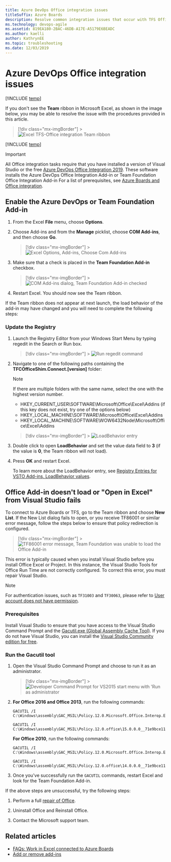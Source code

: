 ```yaml
---
title: Azure DevOps Office integration issues
titleSuffix: Azure Boards
description: Resolve common integration issues that occur with TFS Office integration, resolve TF86001 
ms.technology: devops-agile
ms.assetid: 819EA180-2BAC-46DB-A17E-A5179E6BEADC
ms.author: kaelli
author: KathrynEE
ms.topic: troubleshooting
ms.date: 12/03/2019  
---
```


# Azure DevOps Office integration issues

[!INCLUDE [temp](../../includes/version-vsts-tfs-all-versions.md)]

If you don't see the **Team** ribbon in Microsoft Excel, as shown in the image below, you may be able to resolve the issue with the procedures provided in this article.

> [!div class="mx-imgBorder"] > ![Excel TFS-Office integration Team ribbon](media/tfs-office-issues-excel-team-ribbon.png)

[!INCLUDE [temp](../../includes/deprecate-project.md)]

> [!IMPORTANT]  
> All Office integration tasks require that you have installed a version of Visual Studio or the free [Azure DevOps Office Integration 2019](https://visualstudio.microsoft.com/downloads). These software installs the Azure DevOps Office Integration Add-in or Team Foundation Office Integration Add-in For a list of prerequisites, see [Azure Boards and Office integration](track-work.md).

## Enable the Azure DevOps or Team Foundation Add-in

1.  From the Excel **File** menu, choose **Options**.
2.  Choose Add-ins and from the **Manage** picklist, choose **COM Add-ins**, and then choose **Go**.

    > [!div class="mx-imgBorder"] > ![Excel Options, Add-ins, Choose Com Add-ins](media/tfs-office-issues-excel-open-com-add-ins.png)

3.  Make sure that a check is placed in the **Team Foundation Add-in** checkbox.

    > [!div class="mx-imgBorder"] > ![COM Add-ins dialog, Team Foundation Add-in checked](media/tfs-office-issues-excel-tfs-add-in-checkbox.png)

4.  Restart Excel. You should now see the Team ribbon.

If the Team ribbon does not appear at next launch, the load behavior of the add-in may have changed and you will need to complete the following steps:

### Update the Registry

1.  Launch the Registry Editor from your Windows Start Menu by typing regedit in the Search or Run box.

    > [!div class="mx-imgBorder"] > ![Run regedit command](media/tfs-office-issues-run-regedit.png)

2.  Navigate to one of the following paths containing the **TFCOfficeShim.Connect.[version]** folder:

    > [!NOTE]  
    > If there are multiple folders with the same name, select the one with the highest version number.

    * HKEY_CURRENT_USER\SOFTWARE\Microsoft\Office\Excel\Addins (if this key does not exist, try one of the options below)
    * HKEY_LOCAL_MACHINE\SOFTWARE\Microsoft\Office\Excel\Addins
    * HKEY_LOCAL_MACHINE\SOFTWARE\WOW6432Node\Microsoft\Office\Excel\Addins

    > [!div class="mx-imgBorder"] > ![LoadBehavior entry](media/tfs-office-issues-regedit-loadbehavior-key.png)

3.  Double click to open **LoadBehavior** and set the value data field to **3** (if the value is **0**, the Team ribbon will not load).

4.  Press **OK** and restart Excel.

    To learn more about the LoadBehavior entry, see [Registry Entries for VSTO Add-ins, LoadBehavior values](https://msdn.microsoft.com/library/bb386106.aspx#LoadBehavior).

## Office Add-in doesn't load or "Open in Excel" from Visual Studio fails

To connect to Azure Boards or TFS, go to the Team ribbon and choose **New List**. If the New List dialog fails to open, or you receive TF86001 or similar error message, follow the steps below to ensure that policy redirection is configured.

> [!div class="mx-imgBorder"] > ![TF86001 error message, Team Foundation was unable to load the Office Add-in](media/tfs-office-issues-tf86001.png)

This error is typically caused when you install Visual Studio before you install Office Excel or Project. In this instance, the Visual Studio Tools for Office Run Time are not correctly configured. To correct this error, you must repair Visual Studio.

> [!NOTE]
> For authentication issues, such as `TF31003` and `TF30063`, please refer to [User account does not have permission](/azure/devops/reference/error/tf31003-user-account-no-permission-connect-tfs).

### Prerequisites

Install Visual Studio to ensure that you have access to the Visual Studio Command Prompt and the [Gacutil.exe (Global Assembly Cache Tool)](/dotnet/framework/tools/gacutil-exe-gac-tool). If you do not have Visual Studio, you can install the [Visual Studio Community edition for free](https://visualstudio.microsoft.com/downloads/).

### Run the Gacutil tool

1.  Open the Visual Studio Command Prompt and choose to run it as an administrator.

    > [!div class="mx-imgBorder"] > ![Developer Command Prompt for VS2015 start menu with 'Run as administrator](media/tfs-office-issues-run-developer-cmd-prompt.png)

2.  **For Office 2016 and Office 2013**, run the following commands:

    ```
    GACUTIL /I C:\Windows\assembly\GAC_MSIL\Policy.12.0.Microsoft.Office.Interop.Excel\15.0.0.0__71e9bce111e9429c\Policy.12.0.Microsoft.Office.Interop.Excel.dll
    ```

    ```
    GACUTIL /I C:\Windows\assembly\GAC_MSIL\Policy.12.0.office\15.0.0.0__71e9bce111e9429c\Policy.12.0.Office.dll
    ```

    **For Office 2010**, run the following commands:

    ```
    GACUTIL /I C:\Windows\assembly\GAC_MSIL\Policy.12.0.Microsoft.Office.Interop.Excel\14.0.0.0__71e9bce111e9429c\Policy.12.0.Microsoft.Office.Interop.Excel.dll
    ```

    ```
    GACUTIL /I C:\Windows\assembly\GAC_MSIL\Policy.12.0.office\14.0.0.0__71e9bce111e9429c\Policy.12.0.Office.dll
    ```

3.  Once you've successfully run the `GACUTIL` commands, restart Excel and look for the Team Foundation Add-in.

If the above steps are unsuccessful, try the following steps:

1.  Perform a full [repair of Office](https://support.office.com/article/Repair-an-Office-application-7821d4b6-7c1d-4205-aa0e-a6b40c5bb88b?ui=en-US&rs=en-US&ad=US).

2.  Uninstall Office and Reinstall Office.

3.  Contact the Microsoft support team.

## Related articles

* [FAQs: Work in Excel connected to Azure Boards](faqs.md)
* [Add or remove add-ins](https://support.office.com/article/Add-or-remove-add-ins-0af570c4-5cf3-4fa9-9b88-403625a0b460)
